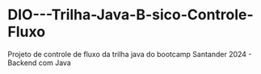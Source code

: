 # DIO---Trilha-Java-B-sico-Controle-Fluxo
Projeto de controle de fluxo da trilha java do bootcamp Santander 2024 - Backend com Java
